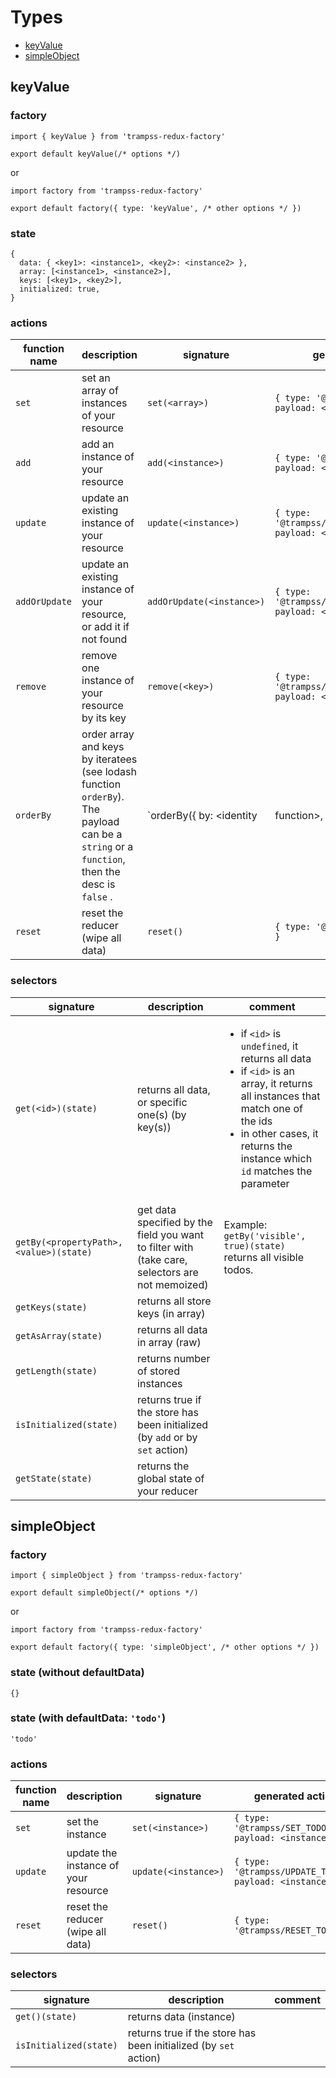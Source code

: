 # Types

 - [keyValue](#keyValue)
 - [simpleObject](#simpleObject)

## keyValue
### factory
```es6
import { keyValue } from 'trampss-redux-factory'

export default keyValue(/* options */)
```

or

```es6
import factory from 'trampss-redux-factory'

export default factory({ type: 'keyValue', /* other options */ })
```

### state
```es6
{
  data: { <key1>: <instance1>, <key2>: <instance2> },
  array: [<instance1>, <instance2>],
  keys: [<key1>, <key2>],
  initialized: true,
}
```

### actions

| function name | description | signature | generated action |
|---|---|---|---|
| `set` | set an array of instances of your resource | `set(<array>)` | `{ type: '@trampss/SET_TODOS', payload: <array> }` |
| `add` | add an instance of your resource | `add(<instance>)` | `{ type: '@trampss/ADD_TODOS', payload: <instance> }` |
| `update` | update an existing instance of your resource | `update(<instance>)` | `{ type: '@trampss/UPDATE_TODOS', payload: <instance> }` |
| `addOrUpdate` | update an existing instance of your resource, or add it if not found | `addOrUpdate(<instance>)` | `{ type: '@trampss/ADD_OR_UPDATE_TODOS', payload: <instance> }` |
| `remove` | remove one instance of your resource by its key | `remove(<key>)` | `{ type: '@trampss/REMOVE_TODOS', payload: <key> }` |
| `orderBy` | order array and keys by iteratees (see lodash function `orderBy`). The payload can be a `string` or a `function`, then the desc is `false` . | `orderBy({ by: <identity|function>, desc: <boolean>) })` | `{ type: '@trampss/ORDER_BY_TODOS', payload: { by: <identity|function>, desc: <boolean> } }` |
| `reset` | reset the reducer (wipe all data) | `reset()` | `{ type: '@trampss/RESET_TODOS' }` |

### selectors

| signature | description | comment |
|---|---|---|
| `get(<id>)(state)` | returns all data, or specific one(s) (by key(s)) | <ul><li>if `<id>` is `undefined`, it returns all data</li><li>if `<id>` is an array, it returns all instances that match one of the ids</li><li>in other cases, it returns the instance which `id` matches the parameter</li></ul> |
| `getBy(<propertyPath>, <value>)(state)` | get data specified by the field you want to filter with (take care, selectors are not memoized) | Example: `getBy('visible', true)(state)` returns all visible todos.
| `getKeys(state)` | returns all store keys (in array) | |
| `getAsArray(state)` | returns all data in array (raw) | |
| `getLength(state)` | returns number of stored instances | |
| `isInitialized(state)` | returns true if the store has been initialized (by `add` or by `set` action) | |
| `getState(state)` | returns the global state of your reducer | |

## simpleObject
### factory
```es6
import { simpleObject } from 'trampss-redux-factory'

export default simpleObject(/* options */)
```

or

```es6
import factory from 'trampss-redux-factory'

export default factory({ type: 'simpleObject', /* other options */ })
```

### state (without defaultData)
```es6
{}
```
### state (with defaultData: `'todo'`)
```es6
'todo'
```


### actions

| function name | description | signature | generated action |
|---|---|---|---|
| `set` | set the instance | `set(<instance>)` | `{ type: '@trampss/SET_TODOS', payload: <instance> }` |
| `update` | update the instance of your resource | `update(<instance>)` | `{ type: '@trampss/UPDATE_TODOS', payload: <instance> }` |
| `reset` | reset the reducer (wipe all data) | `reset()` | `{ type: '@trampss/RESET_TODOS' }` |

### selectors

| signature | description | comment |
|---|---|---|
| `get()(state)` | returns data (instance) | |
| `isInitialized(state)` | returns true if the store has been initialized (by `set` action) | |
